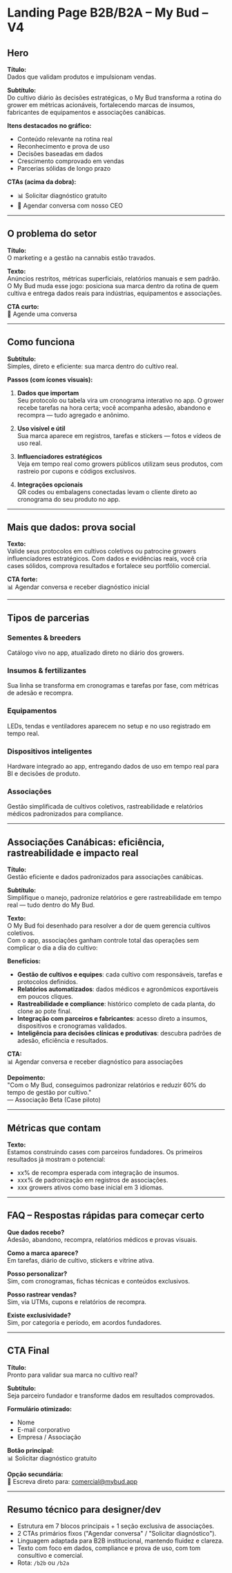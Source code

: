 # Landing Page B2B/B2A – My Bud – V4

## Hero

**Título:**  
Dados que validam produtos e impulsionam vendas.

**Subtítulo:**  
Do cultivo diário às decisões estratégicas, o My Bud transforma a rotina do grower em métricas acionáveis, fortalecendo marcas de insumos, fabricantes de equipamentos e associações canábicas.

**Itens destacados no gráfico:**
- Conteúdo relevante na rotina real
- Reconhecimento e prova de uso
- Decisões baseadas em dados
- Crescimento comprovado em vendas
- Parcerias sólidas de longo prazo

**CTAs (acima da dobra):**
- 📊 Solicitar diagnóstico gratuito
- 📅 Agendar conversa com nosso CEO

---

## O problema do setor

**Título:**  
O marketing e a gestão na cannabis estão travados.

**Texto:**  
Anúncios restritos, métricas superficiais, relatórios manuais e sem padrão.  
O My Bud muda esse jogo: posiciona sua marca dentro da rotina de quem cultiva e entrega dados reais para indústrias, equipamentos e associações.

**CTA curto:**  
📅 Agende uma conversa

---

## Como funciona

**Subtítulo:**  
Simples, direto e eficiente: sua marca dentro do cultivo real.

**Passos (com ícones visuais):**

1. **Dados que importam**  
   Seu protocolo ou tabela vira um cronograma interativo no app. O grower recebe tarefas na hora certa; você acompanha adesão, abandono e recompra — tudo agregado e anônimo.

2. **Uso visível e útil**  
   Sua marca aparece em registros, tarefas e stickers — fotos e vídeos de uso real.

3. **Influenciadores estratégicos**  
   Veja em tempo real como growers públicos utilizam seus produtos, com rastreio por cupons e códigos exclusivos.

4. **Integrações opcionais**  
   QR codes ou embalagens conectadas levam o cliente direto ao cronograma do seu produto no app.

---

## Mais que dados: prova social

**Texto:**  
Valide seus protocolos em cultivos coletivos ou patrocine growers influenciadores estratégicos. Com dados e evidências reais, você cria cases sólidos, comprova resultados e fortalece seu portfólio comercial.

**CTA forte:**  
📊 Agendar conversa e receber diagnóstico inicial

---

## Tipos de parcerias

### Sementes & breeders
Catálogo vivo no app, atualizado direto no diário dos growers.

### Insumos & fertilizantes
Sua linha se transforma em cronogramas e tarefas por fase, com métricas de adesão e recompra.

### Equipamentos
LEDs, tendas e ventiladores aparecem no setup e no uso registrado em tempo real.

### Dispositivos inteligentes
Hardware integrado ao app, entregando dados de uso em tempo real para BI e decisões de produto.

### Associações
Gestão simplificada de cultivos coletivos, rastreabilidade e relatórios médicos padronizados para compliance.

---

## Associações Canábicas: eficiência, rastreabilidade e impacto real

**Título:**  
Gestão eficiente e dados padronizados para associações canábicas.

**Subtítulo:**  
Simplifique o manejo, padronize relatórios e gere rastreabilidade em tempo real — tudo dentro do My Bud.

**Texto:**  
O My Bud foi desenhado para resolver a dor de quem gerencia cultivos coletivos.  
Com o app, associações ganham controle total das operações sem complicar o dia a dia do cultivo:

**Benefícios:**
- **Gestão de cultivos e equipes**: cada cultivo com responsáveis, tarefas e protocolos definidos.
- **Relatórios automatizados**: dados médicos e agronômicos exportáveis em poucos cliques.
- **Rastreabilidade e compliance**: histórico completo de cada planta, do clone ao pote final.
- **Integração com parceiros e fabricantes**: acesso direto a insumos, dispositivos e cronogramas validados.
- **Inteligência para decisões clínicas e produtivas**: descubra padrões de adesão, eficiência e resultados.

**CTA:**  
📊 Agendar conversa e receber diagnóstico para associações

**Depoimento:**  
"Com o My Bud, conseguimos padronizar relatórios e reduzir 60% do tempo de gestão por cultivo."  
— Associação Beta (Case piloto)

---

## Métricas que contam

**Texto:**  
Estamos construindo cases com parceiros fundadores. Os primeiros resultados já mostram o potencial:

- xx% de recompra esperada com integração de insumos.
- xxx% de padronização em registros de associações.
- xxx growers ativos como base inicial em 3 idiomas.

---

## FAQ – Respostas rápidas para começar certo

**Que dados recebo?**  
Adesão, abandono, recompra, relatórios médicos e provas visuais.

**Como a marca aparece?**  
Em tarefas, diário de cultivo, stickers e vitrine ativa.

**Posso personalizar?**  
Sim, com cronogramas, fichas técnicas e conteúdos exclusivos.

**Posso rastrear vendas?**  
Sim, via UTMs, cupons e relatórios de recompra.

**Existe exclusividade?**  
Sim, por categoria e período, em acordos fundadores.

---

## CTA Final

**Título:**  
Pronto para validar sua marca no cultivo real?

**Subtítulo:**  
Seja parceiro fundador e transforme dados em resultados comprovados.

**Formulário otimizado:**
- Nome
- E-mail corporativo
- Empresa / Associação

**Botão principal:**  
📊 Solicitar diagnóstico gratuito

**Opção secundária:**  
📧 Escreva direto para: comercial@mybud.app

---

## Resumo técnico para designer/dev

- Estrutura em 7 blocos principais + 1 seção exclusiva de associações.
- 2 CTAs primários fixos ("Agendar conversa" / "Solicitar diagnóstico").
- Linguagem adaptada para B2B institucional, mantendo fluidez e clareza.
- Texto com foco em dados, compliance e prova de uso, com tom consultivo e comercial.
- Rota: `/b2b` ou `/b2a`
